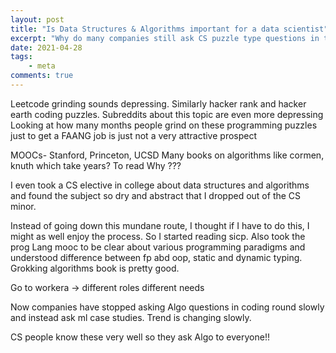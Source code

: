 ```yaml
---
layout: post
title: "Is Data Structures & Algorithms important for a data scientist"
excerpt: "Why do many companies still ask CS puzzle type questions in their coding round for DS roles"
date: 2021-04-28
tags:
    - meta
comments: true
---
```



Leetcode grinding sounds depressing. Similarly hacker rank and hacker earth coding puzzles.
Subreddits about this topic are even more depressing 
Looking at how many months people grind on these programming puzzles just to get a FAANG job is just not a very attractive prospect 

MOOCs-
Stanford, Princeton, UCSD 
Many books on algorithms like cormen, knuth which take years? To read
Why ???

I even took a CS elective in college about data structures and algorithms and found the subject so dry and abstract that I dropped out of the CS minor.

Instead of going down this mundane route, I thought if I have to do this, I might as well enjoy the process. So I started reading sicp.
Also took the prog Lang mooc to be clear about various programming paradigms and understood difference between fp abd oop, static and dynamic typing. 
Grokking algorithms book is pretty good.

Go to workera -> different roles different needs

Now companies have stopped asking Algo questions in coding round slowly and instead ask ml case studies. Trend is changing slowly.

CS people know these very well so they ask Algo to everyone!!